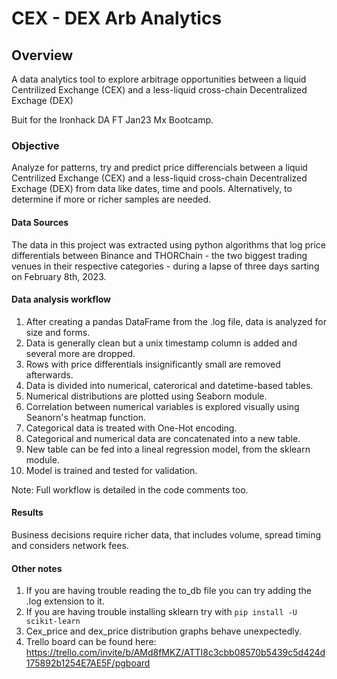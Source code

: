 # CEX - DEX Arb Analytics

## Overview

A data analytics tool to explore arbitrage opportunities between a liquid Centrilized Exchange (CEX) and a less-liquid cross-chain Decentralized Exchage (DEX)

Buit for the Ironhack DA FT Jan23 Mx Bootcamp.

### Objective

Analyze for patterns, try and predict price differencials between a liquid Centrilized Exchange (CEX) and a less-liquid cross-chain Decentralized Exchage (DEX) from data like dates, time and pools. Alternatively, to determine if more or richer samples are needed.

#### Data Sources

The data in this project was extracted using python algorithms that log price differentials between Binance and THORChain - the two biggest trading venues in their respective categories - during a lapse of three days sarting on February 8th, 2023.

#### Data analysis workflow 

1. After creating a pandas DataFrame from the .log file, data is analyzed for size and forms.
2. Data is generally clean but a unix timestamp column is added and several more are dropped.
3. Rows with price differentials insignificantly small are removed afterwards.
4. Data is divided into numerical, caterorical and datetime-based tables.
5. Numerical distributions are plotted using Seaborn module.
6. Correlation between numerical variables is explored visually using Seanorn's heatmap function.
7. Categorical data is treated with One-Hot encoding.
8. Categorical and numerical data are concatenated into a new table.
9. New table can be fed into a lineal regression model, from the sklearn module.
10. Model is trained and tested for validation.

Note: Full workflow is detailed in the code comments too. 

#### Results

Business decisions require richer data, that includes volume, spread timing and considers network fees.

#### Other notes

1. If you are having trouble reading the to_db file you can try adding the .log extension to it.
2. If you are having trouble installing sklearn try with `pip install -U scikit-learn`
3. Cex_price and dex_price distribution graphs behave unexpectedly.
4. Trello board can be found here: https://trello.com/invite/b/AMd8fMKZ/ATTI8c3cbb08570b5439c5d424d175892b1254E7AE5F/pgboard


